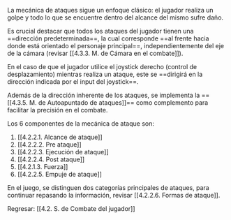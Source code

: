 
La mecánica de ataques sigue un enfoque clásico: el jugador realiza un golpe y todo lo que se encuentre dentro del alcance del mismo sufre daño.

Es crucial destacar que todos los ataques del jugador tienen una ==dirección predeterminada==, la cual corresponde ==al frente hacia donde está orientado el personaje principal==, independientemente del eje de la cámara (revisar [[4.3.3. M. de Cámara en el combate]]).

En el caso de que el jugador utilice el joystick derecho (control de desplazamiento) mientras realiza un ataque, este se ==dirigirá en la dirección indicada por el input del joystick==.

Además de la dirección inherente de los ataques, se implementa la ==[[4.3.5. M. de Autoapuntado de ataques]]== como complemento para facilitar la precisión en el combate.

Los 6 componentes de la mecánica de ataque son:

1. [[4.2.2.1. Alcance de ataque]]
2. [[4.2.2.2. Pre ataque]]
3. [[4.2.2.3. Ejecución de ataque]]
4. [[4.2.2.4. Post ataque]]
5. [[4.2.1.3. Fuerza]]
6. [[4.2.2.5. Empuje de ataque]]

En el juego, se distinguen dos categorías principales de ataques, para continuar repasando la información, revisar [[4.2.2.6. Formas de ataque]]. 


Regresar: [[4.2. S. de Combate del jugador]]
